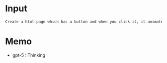 # Input
```txt
Create a html page which has a button and when you click it, it animates cat walking in the screen for 3 seconds. You can use CSS and Javascript as well
```

# Memo

- gpt-5 : Thinking
